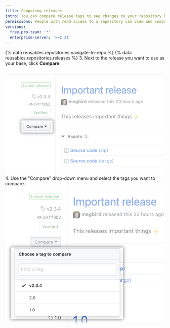 ```yaml
---
title: Comparing releases
intro: You can compare release tags to see changes to your repository between different releases.
permissions: People with read access to a repository can view and compare releases.
versions:
  free-pro-team: '*'
  enterprise-server: '>=2.21'
---
```


{% data reusables.repositories.navigate-to-repo %}
{% data reusables.repositories.releases %}
3. Next to the release you want to use as your base, click **Compare**. ![Compare release tags menu](/assets/images/help/releases/compare-tags-menu.png)
4. Use the "Compare" drop-down menu and select the tags you want to compare. ![Compare release tags menu options](/assets/images/help/releases/compare-tags-menu-options.png)
